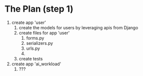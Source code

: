 # The Plan (step 1)

1. create app 'user'
   1. create the models for users by leveraging apis from Django
   2. create files for app 'user'
      1. forms.py
      2. serializers.py
      3. urls.py
      4. 
   3. create tests 
2. create app 'ai_workload'
   1. ???